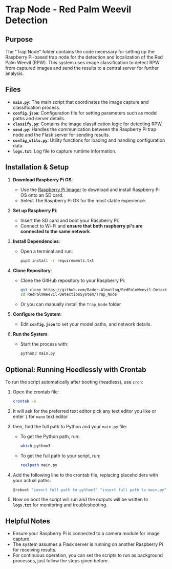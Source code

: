 # Trap Node - Red Palm Weevil Detection

## Purpose

The "Trap Node" folder contains the code necessary for setting up the Raspberry Pi-based trap node for the detection and localization of the Red Palm Weevil (RPW). This system uses image classification to detect RPW from captured images and send the results to a central server for further analysis.

## Files

- **`main.py`**: The main script that coordinates the image capture and classification process.
- **`config.json`**: Configuration file for setting parameters such as model paths and server details.
- **`classify.py`**: Contains the image classification logic for detecting RPW.
- **`send.py`**: Handles the communication between the Raspberry Pi trap node and the Flask server for sending results.
- **`config_utils.py`**: Utility functions for loading and handling configuration data.
- **`logs.txt`**: Log file to capture runtime information.

## Installation & Setup

1. **Download Raspberry Pi OS**:
   - Use the [Raspberry Pi Imager](https://www.raspberrypi.org/software/) to download and install Raspberry Pi OS onto an SD card.
   - Select The Raspberry Pi OS for the most stable experience.

2. **Set up Raspberry Pi**:
   - Insert the SD card and boot your Raspberry Pi.
   - Connect to Wi-Fi and **ensure that both raspberry pi's are connected to the same network**.

3. **Install Dependencies**:
   - Open a terminal and run:
     ```bash
     pip3 install -r requirements.txt
     ```

4. **Clone Repository**:
   - Clone the GitHub repository to your Raspberry Pi:
     ```bash
     git clone https://github.com/Bader-Almutlaq/RedPalmWeevil-DetectionSystem.git
     cd RedPalmWeevil-DetectionSystem/Trap_Node
     ```

    - Or you can manually install the `Trap_Node` folder

5. **Configure the System**:
   - Edit **`config.json`** to set your model paths, and network details.

6. **Run the System**:
   - Start the process with:
     ```bash
     python3 main.py
     ```

## Optional: Running Heedlessly with Crontab

To run the script automatically after booting (headless), use `cron`:

1. Open the crontab file:
   ```bash
   crontab -e
   ```

2. It will ask for the preferred text editor pick any text editor you like or enter `1` for `nano` text editor

3. then, find the full path to Python and your `main.py` file:
   - To get the Python path, run:
     ```bash
     which python3
     ```
   - To get the full path to your script, run:
     ```bash
     realpath main.py
     ```

4. Add the following line to the crontab file, replacing placeholders with your actual paths:
   ```bash
   @reboot "insert full path to python3" "insert full path to main.py" >> "insert full path to logs.txt" > 2>&1
   ```

5. Now on boot the script will run and the outputs will be written to **`logs.txt`** for monitoring and troubleshooting.

## Helpful Notes

- Ensure your Raspberry Pi is connected to a camera module for image capture.
- The system assumes a Flask server is running on another Raspberry Pi for receiving results.
- For continuous operation, you can set the scripts to run as background processes, just follow the steps given before.



